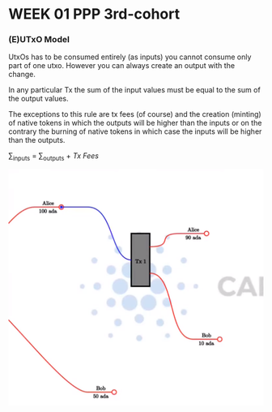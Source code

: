 # WEEK 01 PPP 3rd-cohort


### (E)UTxO Model

UtxOs has to be consumed entirely (as inputs) you cannot consume only part of one utxo.
However you can always create an output with the change.


In any particular Tx the sum of the input values must be equal to the sum of the output values.

The exceptions to this rule are tx fees (of course) and the creation (minting) of native tokens in which the outputs will be higher than the inputs or on the contrary the burning of native tokens in which case the inputs will be higher than the outputs.

&sum;<sub>inputs</sub> = &sum;<sub>outputs</sub> + <i>Tx Fees</i>

![](img/utxo1.png)